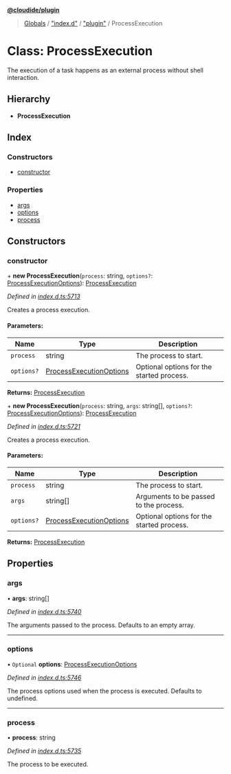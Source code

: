 **[@cloudide/plugin](../README.md)**

> [Globals](../README.md) / ["index.d"](../modules/_index_d_.md) / ["plugin"](../modules/_index_d_._plugin_.md) / ProcessExecution

# Class: ProcessExecution

The execution of a task happens as an external process
without shell interaction.

## Hierarchy

* **ProcessExecution**

## Index

### Constructors

* [constructor](_index_d_._plugin_.processexecution.md#constructor)

### Properties

* [args](_index_d_._plugin_.processexecution.md#args)
* [options](_index_d_._plugin_.processexecution.md#options)
* [process](_index_d_._plugin_.processexecution.md#process)

## Constructors

### constructor

\+ **new ProcessExecution**(`process`: string, `options?`: [ProcessExecutionOptions](../interfaces/_index_d_._plugin_.processexecutionoptions.md)): [ProcessExecution](_index_d_._plugin_.processexecution.md)

*Defined in [index.d.ts:5713](https://github.com/huaweicloud/cloudide-plugin-api/blob/1ab5ef8/index.d.ts#L5713)*

Creates a process execution.

#### Parameters:

Name | Type | Description |
------ | ------ | ------ |
`process` | string | The process to start. |
`options?` | [ProcessExecutionOptions](../interfaces/_index_d_._plugin_.processexecutionoptions.md) | Optional options for the started process.  |

**Returns:** [ProcessExecution](_index_d_._plugin_.processexecution.md)

\+ **new ProcessExecution**(`process`: string, `args`: string[], `options?`: [ProcessExecutionOptions](../interfaces/_index_d_._plugin_.processexecutionoptions.md)): [ProcessExecution](_index_d_._plugin_.processexecution.md)

*Defined in [index.d.ts:5721](https://github.com/huaweicloud/cloudide-plugin-api/blob/1ab5ef8/index.d.ts#L5721)*

Creates a process execution.

#### Parameters:

Name | Type | Description |
------ | ------ | ------ |
`process` | string | The process to start. |
`args` | string[] | Arguments to be passed to the process. |
`options?` | [ProcessExecutionOptions](../interfaces/_index_d_._plugin_.processexecutionoptions.md) | Optional options for the started process.  |

**Returns:** [ProcessExecution](_index_d_._plugin_.processexecution.md)

## Properties

### args

•  **args**: string[]

*Defined in [index.d.ts:5740](https://github.com/huaweicloud/cloudide-plugin-api/blob/1ab5ef8/index.d.ts#L5740)*

The arguments passed to the process. Defaults to an empty array.

___

### options

• `Optional` **options**: [ProcessExecutionOptions](../interfaces/_index_d_._plugin_.processexecutionoptions.md)

*Defined in [index.d.ts:5746](https://github.com/huaweicloud/cloudide-plugin-api/blob/1ab5ef8/index.d.ts#L5746)*

The process options used when the process is executed.
Defaults to undefined.

___

### process

•  **process**: string

*Defined in [index.d.ts:5735](https://github.com/huaweicloud/cloudide-plugin-api/blob/1ab5ef8/index.d.ts#L5735)*

The process to be executed.
